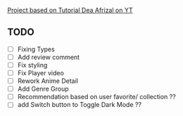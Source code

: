 [Project based on Tutorial Dea Afrizal on YT](https://youtube.com/playlist?list=PLc6SEcJkQ6DwSCyM53kqpM1yNyXT80d3U&si=2ZPI2N9r_uoJSETI)

## TODO
- [ ] Fixing Types
- [ ] Add review comment
- [ ] Fix styling
- [ ] Fix Player video
- [ ] Rework Anime Detail
- [ ] Add Genre Group
- [ ] Recommendation based on user favorite/ collection ??
- [ ] add Switch button to Toggle Dark Mode ??
